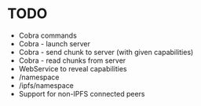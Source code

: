 # TODO

* Cobra commands
* Cobra - launch server
* Cobra - send chunk to server (with given capabilities)
* Cobra - read chunks from server
* WebService to reveal capabilities
* /namespace
* /ipfs/namespace
* Support for non-IPFS connected peers
